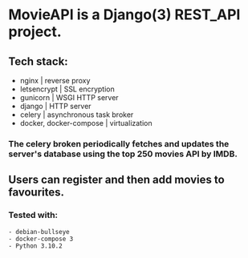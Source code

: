 # MovieAPI is a Django(3) REST_API project.

## Tech stack:
- nginx | reverse proxy
- letsencrypt | SSL encryption
- gunicorn | WSGI HTTP server
- django | HTTP server
- celery | asynchronous task broker
- docker, docker-compose | virtualization

<h3>
The celery broken periodically fetches and updates 
the server's database using the top 250 movies API by IMDB. 
</h3>

## Users can register and then add movies to favourites.

### Tested with:
    - debian-bullseye
    - docker-compose 3
    - Python 3.10.2 
